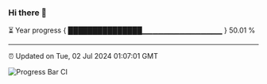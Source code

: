 ### Hi there 👋

⏳ Year progress { ███████████████▁▁▁▁▁▁▁▁▁▁▁▁▁▁▁ } 50.01 %

---

⏰ Updated on Tue, 02 Jul 2024 01:07:01 GMT

![Progress Bar CI](https://github.com/liununu/liununu/workflows/Progress%20Bar%20CI/badge.svg)
